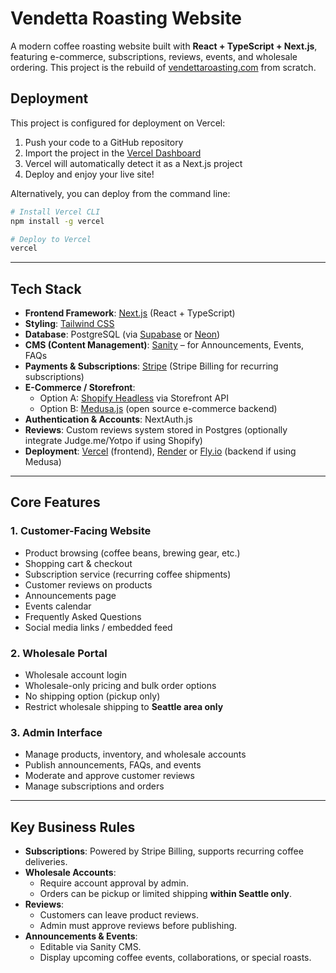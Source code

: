 # Vendetta Roasting Website

A modern coffee roasting website built with **React + TypeScript + Next.js**, featuring e-commerce, subscriptions, reviews, events, and wholesale ordering. This project is the rebuild of [vendettaroasting.com](https://vendettaroasting.com/) from scratch.

## Deployment

This project is configured for deployment on Vercel:

1. Push your code to a GitHub repository
2. Import the project in the [Vercel Dashboard](https://vercel.com/new)
3. Vercel will automatically detect it as a Next.js project
4. Deploy and enjoy your live site!

Alternatively, you can deploy from the command line:
```bash
# Install Vercel CLI
npm install -g vercel

# Deploy to Vercel
vercel
```

---

## Tech Stack

- **Frontend Framework**: [Next.js](https://nextjs.org/) (React + TypeScript)
- **Styling**: [Tailwind CSS](https://tailwindcss.com/)
- **Database**: PostgreSQL (via [Supabase](https://supabase.com/) or [Neon](https://neon.tech/))
- **CMS (Content Management)**: [Sanity](https://www.sanity.io/) – for Announcements, Events, FAQs
- **Payments & Subscriptions**: [Stripe](https://stripe.com/) (Stripe Billing for recurring subscriptions)
- **E-Commerce / Storefront**: 
  - Option A: [Shopify Headless](https://shopify.dev/custom-storefronts) via Storefront API
  - Option B: [Medusa.js](https://medusajs.com/) (open source e-commerce backend)
- **Authentication & Accounts**: NextAuth.js
- **Reviews**: Custom reviews system stored in Postgres (optionally integrate Judge.me/Yotpo if using Shopify)
- **Deployment**: [Vercel](https://vercel.com/) (frontend), [Render](https://render.com/) or [Fly.io](https://fly.io/) (backend if using Medusa)

---

## Core Features

### 1. Customer-Facing Website
- Product browsing (coffee beans, brewing gear, etc.)
- Shopping cart & checkout
- Subscription service (recurring coffee shipments)
- Customer reviews on products
- Announcements page
- Events calendar
- Frequently Asked Questions
- Social media links / embedded feed

### 2. Wholesale Portal
- Wholesale account login
- Wholesale-only pricing and bulk order options
- No shipping option (pickup only)
- Restrict wholesale shipping to **Seattle area only**

### 3. Admin Interface
- Manage products, inventory, and wholesale accounts
- Publish announcements, FAQs, and events
- Moderate and approve customer reviews
- Manage subscriptions and orders

---

## Key Business Rules

- **Subscriptions**: Powered by Stripe Billing, supports recurring coffee deliveries.
- **Wholesale Accounts**:
  - Require account approval by admin.
  - Orders can be pickup or limited shipping **within Seattle only**.
- **Reviews**:
  - Customers can leave product reviews.
  - Admin must approve reviews before publishing.
- **Announcements & Events**:
  - Editable via Sanity CMS.
  - Display upcoming coffee events, collaborations, or special roasts.
